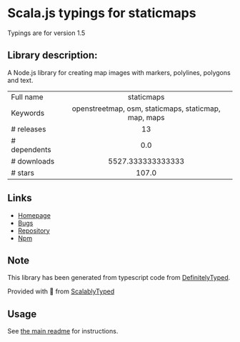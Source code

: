 
# Scala.js typings for staticmaps

Typings are for version 1.5

## Library description:
A Node.js library for creating map images with markers, polylines, polygons and text.

|                    |                 |
| ------------------ | :-------------: |
| Full name          | staticmaps |
| Keywords           | openstreetmap, osm, staticmaps, staticmap, map, maps |
| # releases         | 13 |
| # dependents       | 0.0 |
| # downloads        | 5527.333333333333 |
| # stars            | 107.0 |

## Links
- [Homepage](https://github.com/StephanGeorg/staticmaps#readme)
- [Bugs](https://github.com/StephanGeorg/staticmaps/issues)
- [Repository](https://github.com/StephanGeorg/staticmaps)
- [Npm](https://www.npmjs.com/package/staticmaps)
    


## Note
This library has been generated from typescript code from [DefinitelyTyped](https://definitelytyped.org).

Provided with :purple_heart: from [ScalablyTyped](https://github.com/oyvindberg/ScalablyTyped)

## Usage
See [the main readme](../../readme.md) for instructions.


